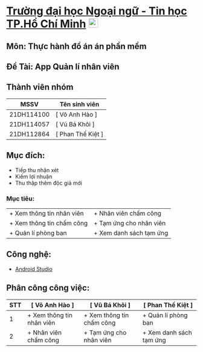 # [Trường đại học Ngoại ngữ - Tin học TP.Hồ Chí Minh](https://huflit.edu.vn/) <img src="https://cdn.haitrieu.com/wp-content/uploads/2021/09/Logo-DH-Ngoai-Ngu-Tin-Hoc-HUFLIT.png" alt="Loading" width="25"/>

## Môn: Thực hành đồ án án phần mềm

## Đề Tài: App Quản lí nhân viên 

## Thành viên nhóm
| MSSV | Tên sinh viên |
|-----------|--|
| 21DH114100  | [ Võ Anh Hào ]|
| 21DH114057  | [ Vũ Bá Khôi ]|
| 21DH112864  | [ Phan Thế Kiệt ]|

## Mục đích:
- Tiếp thu nhận xét
- Kiếm lợi nhuận
- Thu thập thêm độc giả mới


### Mục tiêu:
|  |  |
|--|---|
| + Xem thông tin nhân viên | + Nhân viên chấm công |
| + Xem thông tin chấm công | + Tạm ứng cho nhân viên |
| + Quản lí phòng ban | + Xem danh sách tạm ứng
## Công nghệ:
- [ Android Studio ](https://developer.android.com/) 
## Phân công công việc:
| STT | [ Võ Anh Hào ] | [ Vũ Bá Khôi ]| [ Phan Thế Kiệt ] |
|-----------|--|------|-------|
| 1  | + Xem thông tin nhân viên | + Xem thông tin chấm công | + Quản lí phòng ban |
| 2  | + Nhân viên chấm công | + Tạm ứng cho nhân viên | + Xem danh sách tạm ứng |
